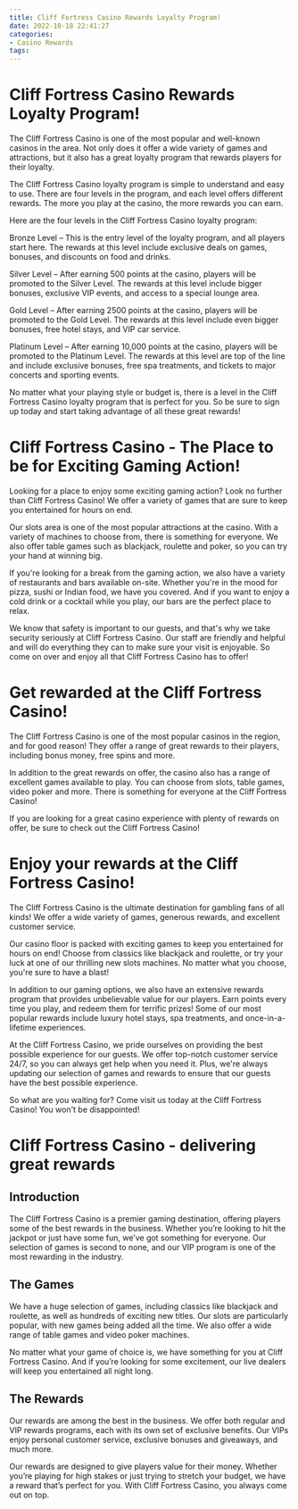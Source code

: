 ```yaml
---
title: Cliff Fortress Casino Rewards Loyalty Program!
date: 2022-10-18 22:41:27
categories:
- Casino Rewards
tags:
---
```



#  Cliff Fortress Casino Rewards Loyalty Program!

The Cliff Fortress Casino is one of the most popular and well-known casinos in the area. Not only does it offer a wide variety of games and attractions, but it also has a great loyalty program that rewards players for their loyalty.

The Cliff Fortress Casino loyalty program is simple to understand and easy to use. There are four levels in the program, and each level offers different rewards. The more you play at the casino, the more rewards you can earn.

Here are the four levels in the Cliff Fortress Casino loyalty program:

Bronze Level – This is the entry level of the loyalty program, and all players start here. The rewards at this level include exclusive deals on games, bonuses, and discounts on food and drinks.

Silver Level – After earning 500 points at the casino, players will be promoted to the Silver Level. The rewards at this level include bigger bonuses, exclusive VIP events, and access to a special lounge area.

Gold Level – After earning 2500 points at the casino, players will be promoted to the Gold Level. The rewards at this level include even bigger bonuses, free hotel stays, and VIP car service.

Platinum Level – After earning 10,000 points at the casino, players will be promoted to the Platinum Level. The rewards at this level are top of the line and include exclusive bonuses, free spa treatments, and tickets to major concerts and sporting events.

No matter what your playing style or budget is, there is a level in the Cliff Fortress Casino loyalty program that is perfect for you. So be sure to sign up today and start taking advantage of all these great rewards!

#  Cliff Fortress Casino - The Place to be for Exciting Gaming Action!

Looking for a place to enjoy some exciting gaming action? Look no further than Cliff Fortress Casino! We offer a variety of games that are sure to keep you entertained for hours on end.

Our slots area is one of the most popular attractions at the casino. With a variety of machines to choose from, there is something for everyone. We also offer table games such as blackjack, roulette and poker, so you can try your hand at winning big.

If you're looking for a break from the gaming action, we also have a variety of restaurants and bars available on-site. Whether you're in the mood for pizza, sushi or Indian food, we have you covered. And if you want to enjoy a cold drink or a cocktail while you play, our bars are the perfect place to relax.

We know that safety is important to our guests, and that's why we take security seriously at Cliff Fortress Casino. Our staff are friendly and helpful and will do everything they can to make sure your visit is enjoyable. So come on over and enjoy all that Cliff Fortress Casino has to offer!

#  Get rewarded at the Cliff Fortress Casino!

The Cliff Fortress Casino is one of the most popular casinos in the region, and for good reason! They offer a range of great rewards to their players, including bonus money, free spins and more.

In addition to the great rewards on offer, the casino also has a range of excellent games available to play. You can choose from slots, table games, video poker and more. There is something for everyone at the Cliff Fortress Casino!

If you are looking for a great casino experience with plenty of rewards on offer, be sure to check out the Cliff Fortress Casino!

#  Enjoy your rewards at the Cliff Fortress Casino!

The Cliff Fortress Casino is the ultimate destination for gambling fans of all kinds! We offer a wide variety of games, generous rewards, and excellent customer service.

Our casino floor is packed with exciting games to keep you entertained for hours on end! Choose from classics like blackjack and roulette, or try your luck at one of our thrilling new slots machines. No matter what you choose, you're sure to have a blast!

In addition to our gaming options, we also have an extensive rewards program that provides unbelievable value for our players. Earn points every time you play, and redeem them for terrific prizes! Some of our most popular rewards include luxury hotel stays, spa treatments, and once-in-a-lifetime experiences.

At the Cliff Fortress Casino, we pride ourselves on providing the best possible experience for our guests. We offer top-notch customer service 24/7, so you can always get help when you need it. Plus, we're always updating our selection of games and rewards to ensure that our guests have the best possible experience.

So what are you waiting for? Come visit us today at the Cliff Fortress Casino! You won't be disappointed!

#  Cliff Fortress Casino - delivering great rewards

## Introduction

The Cliff Fortress Casino is a premier gaming destination, offering players some of the best rewards in the business. Whether you’re looking to hit the jackpot or just have some fun, we’ve got something for everyone. Our selection of games is second to none, and our VIP program is one of the most rewarding in the industry.

## The Games

We have a huge selection of games, including classics like blackjack and roulette, as well as hundreds of exciting new titles. Our slots are particularly popular, with new games being added all the time. We also offer a wide range of table games and video poker machines.

No matter what your game of choice is, we have something for you at Cliff Fortress Casino. And if you’re looking for some excitement, our live dealers will keep you entertained all night long.

## The Rewards

Our rewards are among the best in the business. We offer both regular and VIP rewards programs, each with its own set of exclusive benefits. Our VIPs enjoy personal customer service, exclusive bonuses and giveaways, and much more.

Our rewards are designed to give players value for their money. Whether you’re playing for high stakes or just trying to stretch your budget, we have a reward that’s perfect for you. With Cliff Fortress Casino, you always come out on top.